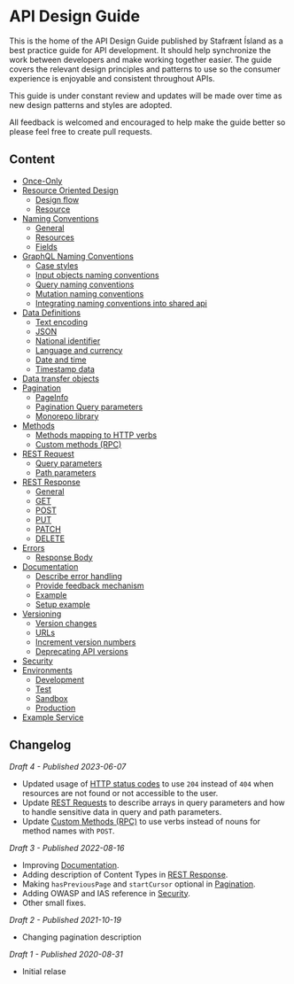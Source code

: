 # API Design Guide

This is the home of the API Design Guide published by Stafrænt Ísland as a best practice guide for API development. It should help synchronize the work between developers and make working together easier. The guide covers the relevant design principles and patterns to use so the consumer experience is enjoyable and consistent throughout APIs.

This guide is under constant review and updates will be made over time as new design patterns and styles are adopted.

All feedback is welcomed and encouraged to help make the guide better so please feel free to create pull requests.

## Content

- [Once-Only](once-only.md)
- [Resource Oriented Design](resource-oriented-design.md)
  - [Design flow](resource-oriented-design.md#design-flow)
  - [Resource](resource-oriented-design.md#resources)
- [Naming Conventions](naming-conventions.md)
  - [General](naming-conventions.md#general)
  - [Resources](naming-conventions.md#resources)
  - [Fields](naming-conventions.md#fields)
- [GraphQL Naming Conventions](graphql-naming-conventions.md)
  - [Case styles](graphql-naming-conventions.md#case-styles)
  - [Input objects naming conventions](graphql-naming-conventions.md#input-objects-naming-conventions)
  - [Query naming conventions](graphql-naming-conventions.md#query-naming-conventions)
  - [Mutation naming conventions](graphql-naming-conventions.md#mutation-naming-conventions)
  - [Integrating naming conventions into shared api](graphql-naming-conventions.md#integrating-naming-conventions-into-shared-api)
- [Data Definitions](data-definitions.md)
  - [Text encoding](data-definitions.md#text-encoding)
  - [JSON](data-definitions.md#json)
  - [National identifier](data-definitions.md#national-identifier)
  - [Language and currency](data-definitions.md#language-and-currency)
  - [Date and time](data-definitions.md#date-and-time)
  - [Timestamp data](data-definitions.md#timestamp-data)
- [Data transfer objects](data-transfer-objects.md)
- [Pagination](pagination.md)
  - [PageInfo](pagination.md#pageinfo)
  - [Pagination Query parameters](pagination.md#pagination-query-parameters)
  - [Monorepo library](pagination.md#monorepo-library)
- [Methods](methods.md)
  - [Methods mapping to HTTP verbs](methods.md#methods-mapping-to-http-verbs)
  - [Custom methods (RPC)](methods.md#custom-methods-rpc)
- [REST Request](rest-request.md)
  - [Query parameters](rest-request.md#query-parameters)
  - [Path parameters](rest-request.md#path-parameters)
- [REST Response](rest-response.md)
  - [General](rest-response.md#general)
  - [GET](rest-response.md#get)
  - [POST](rest-response.md#post)
  - [PUT](rest-response.md#put)
  - [PATCH](rest-response.md#patch)
  - [DELETE](rest-response.md#delete)
- [Errors](errors.md)
  - [Response Body](errors.md#response-body)
- [Documentation](documentation.md)
  - [Describe error handling](documentation.md#describe-error-handling)
  - [Provide feedback mechanism](documentation.md#provide-feedback-mechanism)
  - [Example](documentation.md#example)
  - [Setup example](documentation.md#setup-example)
- [Versioning](versioning.md)
  - [Version changes](versioning.md#version-changes)
  - [URLs](versioning.md#urls)
  - [Increment version numbers](versioning.md#increment-version-numbers)
  - [Deprecating API versions](versioning.md#deprecating-api-versions)
- [Security](security.md)
- [Environments](environments.md)
  - [Development](environments.md#development-environment)
  - [Test](environments.md#test-environment-for-providers-of-an-api)
  - [Sandbox](environments.md#sandbox-environment-for-consumers-of-an-api)
  - [Production](environments.md#production-environment)
- [Example Service](example.md)

## Changelog

_Draft 4 - Published 2023-06-07_

- Updated usage of [HTTP status codes](rest-response.md#http-status-codes) to use `204` instead of `404` when resources are not found or not accessible to the user.
- Update [REST Requests](rest-request.md#working-with-sensitive-data) to describe arrays in query parameters and how to handle sensitive data in query and path parameters.
- Update [Custom Methods (RPC)](methods.md#custom-methods-rpc) to use verbs instead of nouns for method names with `POST`.

_Draft 3 - Published 2022-08-16_

- Improving [Documentation](documentation.md).
- Adding description of Content Types in [REST Response](rest-response.md).
- Making `hasPreviousPage` and `startCursor` optional in [Pagination](pagination.md).
- Adding OWASP and IAS reference in [Security](security.md).
- Other small fixes.

_Draft 2 - Published 2021-10-19_

- Changing pagination description

_Draft 1 - Published 2020-08-31_

- Initial relase
